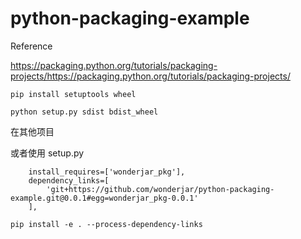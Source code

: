 # python-packaging-example


Reference

https://packaging.python.org/tutorials/packaging-projects/https://packaging.python.org/tutorials/packaging-projects/


```
pip install setuptools wheel

python setup.py sdist bdist_wheel

```


在其他项目


或者使用 setup.py

```
	install_requires=['wonderjar_pkg'],
    dependency_links=[
        'git+https://github.com/wonderjar/python-packaging-example.git@0.0.1#egg=wonderjar_pkg-0.0.1'
    ],
```

```
pip install -e . --process-dependency-links
```


